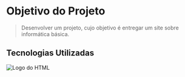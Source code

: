 # **Objetivo do Projeto** # 
> Desenvolver um projeto, cujo objetivo é entregar um site sobre informática básica.

## Tecnologias Utilizadas
![Logo do HTML](https://apexensino.com.br/wp-content/uploads/2017/11/html-css-javascript.jpg)